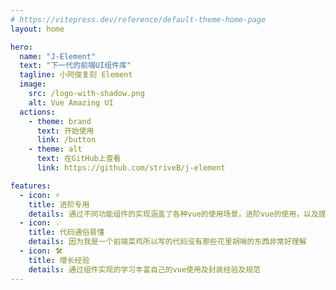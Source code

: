```yaml
---
# https://vitepress.dev/reference/default-theme-home-page
layout: home

hero:
  name: "J-Element"
  text: "下一代的前端UI组件库"
  tagline: 小阿俊复刻 Element
  image:
    src: /logo-with-shadow.png
    alt: Vue Amazing UI
  actions:
    - theme: brand
      text: 开始使用
      link: /button
    - theme: alt
      text: 在GitHub上查看
      link: https://github.com/striveB/j-element

features:
  - icon: ⚡️
    title: 进阶专用
    details: 通过不同功能组件的实现涵盖了各种vue的使用场景，进阶vue的使用，以及提升个人编码思想
  - icon: 💡
    title: 代码通俗易懂
    details: 因为我是一个前端菜鸡所以写的代码没有那些花里胡哨的东西非常好理解
  - icon: 🛠️
    title: 增长经验
    details: 通过组件实现的学习丰富自己的vue使用及封装经验及规范
---
```


